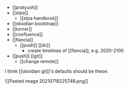 - [[pratyush]]
- [[stpa]]
	- [[stpa handbook]]
- [[obsidian bootstrap]]
- [[turner]]
- [[confluence]]
- [[flancia]]
	- [[push]] [[do]]
		- create timelines of [[flancia]], e.g. 2020-2100
- [[push]] [[git]]
	- [[change remote]]
	
I think [[obsidian git]]'s defaults should be these:

![[Pasted image 20210718225748.png]]